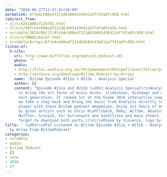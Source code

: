 ```yaml
---
date: "2018-06-27T12:47:41+10:00"
permalink: 8fcb4cb08e47221d62b041436412ef747a8fc958.html
redirect_from:
- sl/n/d20180627124741.html
- sl/n/s/h8fcb4cb08e47221d62b041436412ef747a8fc958.html
- scrobble/2018/06/27/8fcb4cb08e47221d62b041436412ef747a8fc958.html
- sl/n/s/ZNWEbJ6oLG7.html
- scrobble/Array//8fcb4cb08e47221d62b041436412ef747a8fc958.html
listen-of:
  h-cite:
    url: http://www.bitfellas.org/podcast/podcast.xml
    photo: ""
    audio:
    - http://files.exotica.org.uk/?http&mname=h18http&file=bitfellas/podcast/bitjam_211a.mp3
    - http://archive.org/download/BitJam_Podcast-by-Array/
    name: 'BitJam Episode #211a + #211b - Analysis Special'
    author: []
    content: "Episode #211a and #211b \u2013 Analysis Special\r\nAnalysis is our vision
      to bring the art forms of music disks, slideshows, diskmags and demos to the
      next generation. It ranked 1st at the Evoke 2016 interactive competition. Now
      we take a step back and bring the music from Analysis directly to your music
      player with these BitJam podcast megamixes. Enjoy 2x1 hours of music, composed
      by great artists such as Chris H\xFClsbeck, Moby, Willbe, Absolute Valentine,
      Muffler, Scorpik, For Astronauts and Satellites and many others. \r\nps: Don't
      forget to download both parts.\r\n\r\nMixed by Vincenzo, logo by KF"
title: ' \ud83c\udfa7 Listened to BitJam Episode #211a + #211b - Analysis Special
  by Array From BitJamPodcast'
categories:
- scrobble
- audio
- BitJam Podcast
- []
- June
- 2018
- 27
---
```

